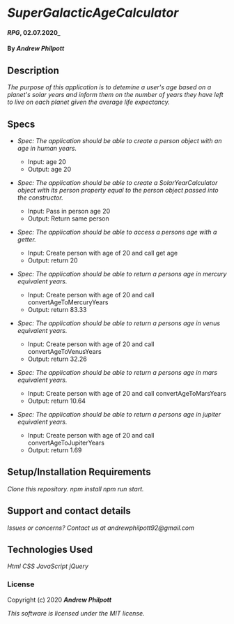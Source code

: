 # _SuperGalacticAgeCalculator_
#### _RPG_, 02.07.2020_
#### By _**Andrew Philpott**_
## Description
_The purpose of this application is to detemine a user's age based on a planet's solar years and inform them on the number of years they have left to live on each planet given the average life expectancy._

## Specs
* _Spec: The application should be able to create a person object with an age in human years._
  * Input: age 20
  * Output: age 20

* _Spec: The application should be able to create a SolarYearCalculator object with its person property equal to the person object passed into the constructor._
  * Input: Pass in person age 20
  * Output: Return same person

* _Spec: The application should be able to access a persons age with a getter._
  * Input: Create person with age of 20 and call get age
  * Output: return 20

* _Spec: The application should be able to return a persons age in mercury equivalent years._
  * Input: Create person with age of 20 and call convertAgeToMercuryYears 
  * Output: return 83.33

* _Spec: The application should be able to return a persons age in venus equivalent years._
  * Input: Create person with age of 20 and call convertAgeToVenusYears 
  * Output: return 32.26

* _Spec: The application should be able to return a persons age in mars equivalent years._
  * Input: Create person with age of 20 and call convertAgeToMarsYears 
  * Output: return 10.64

* _Spec: The application should be able to return a persons age in jupiter equivalent years._
  * Input: Create person with age of 20 and call convertAgeToJupiterYears 
  * Output: return 1.69

## Setup/Installation Requirements
_Clone this repository._
_npm install_
_npm run start._

## Support and contact details
_Issues or concerns? Contact us at andrewphilpott92@gmail.com_

## Technologies Used
_Html_
_CSS_
_JavaScript_
_jQuery_

### License
Copyright (c) 2020 **_Andrew Philpott_**

*This software is licensed under the MIT license.*